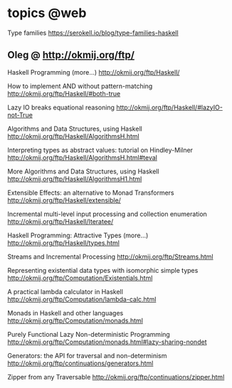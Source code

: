 # topics @web


Type families
https://serokell.io/blog/type-families-haskell



## Oleg @ http://okmij.org/ftp/

Haskell Programming (more...)
http://okmij.org/ftp/Haskell/

How to implement AND without pattern-matching
http://okmij.org/ftp/Haskell/#both-true

Lazy IO breaks equational reasoning
http://okmij.org/ftp/Haskell/#lazyIO-not-True

Algorithms and Data Structures, using Haskell
http://okmij.org/ftp/Haskell/AlgorithmsH.html

Interpreting types as abstract values: tutorial on Hindley-Milner
http://okmij.org/ftp/Haskell/AlgorithmsH.html#teval

More Algorithms and Data Structures, using Haskell
http://okmij.org/ftp/Haskell/AlgorithmsH1.html

Extensible Effects: an alternative to Monad Transformers
http://okmij.org/ftp/Haskell/extensible/

Incremental multi-level input processing and collection enumeration
http://okmij.org/ftp/Haskell/Iteratee/

Haskell Programming: Attractive Types (more...)
http://okmij.org/ftp/Haskell/types.html

Streams and Incremental Processing
http://okmij.org/ftp/Streams.html

Representing existential data types with isomorphic simple types
http://okmij.org/ftp/Computation/Existentials.html

A practical lambda calculator in Haskell
http://okmij.org/ftp/Computation/lambda-calc.html

Monads in Haskell and other languages
http://okmij.org/ftp/Computation/monads.html

Purely Functional Lazy Non-deterministic Programming
http://okmij.org/ftp/Computation/monads.html#lazy-sharing-nondet

Generators: the API for traversal and non-determinism
http://okmij.org/ftp/continuations/generators.html

Zipper from any Traversable
http://okmij.org/ftp/continuations/zipper.html
